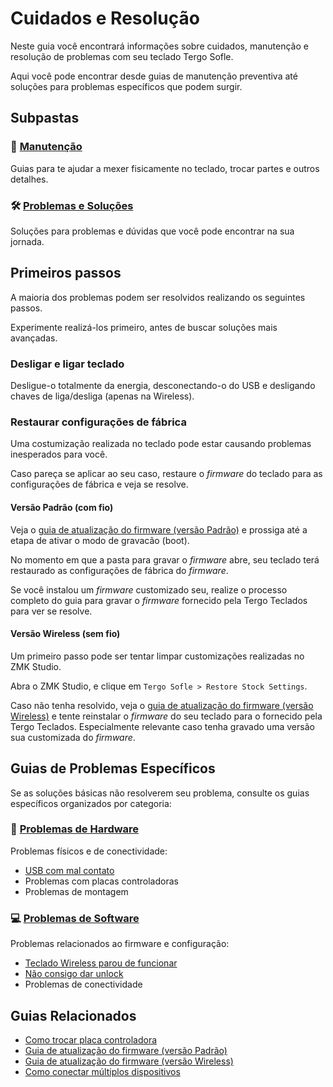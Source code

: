 # Cuidados e Resolução

Neste guia você encontrará informações sobre cuidados, manutenção e resolução de problemas com seu teclado Tergo Sofle.

Aqui você pode encontrar desde guias de manutenção preventiva até soluções para problemas específicos que podem surgir.

## Subpastas

### 🔧 [Manutenção](./manutencao/README.md)
Guias para te ajudar a mexer fisicamente no teclado, trocar partes e outros detalhes.

### 🛠️ [Problemas e Soluções](./problemas_e_solucoes/README.md)
Soluções para problemas e dúvidas que você pode encontrar na sua jornada.

## Primeiros passos

A maioria dos problemas podem ser resolvidos realizando os seguintes passos.

Experimente realizá-los primeiro, antes de buscar soluções mais avançadas.

### Desligar e ligar teclado

Desligue-o totalmente da energia, desconectando-o do USB e desligando chaves de liga/desliga (apenas na Wireless).

### Restaurar configurações de fábrica

Uma costumização realizada no teclado pode estar causando problemas inesperados para você.

Caso pareça se aplicar ao seu caso, restaure o _firmware_ do teclado para as configurações de fábrica e veja se resolve.

#### Versão Padrão (com fio)

Veja o [guia de atualização do firmware (versão Padrão)](../guias/especifico_versao_padrao/COMO_ATUALIZAR_FIRMWARE.md) e prossiga até a etapa de ativar o modo de gravacão (boot).

No momento em que a pasta para gravar o _firmware_ abre, seu teclado terá restaurado as configurações de fábrica do _firmware_.

Se você instalou um _firmware_ customizado seu, realize o processo completo do guia para gravar o _firmware_ fornecido pela Tergo Teclados para ver se resolve.

#### Versão Wireless (sem fio)

Um primeiro passo pode ser tentar limpar customizações realizadas no ZMK Studio.

Abra o ZMK Studio, e clique em `Tergo Sofle > Restore Stock Settings`.

Caso não tenha resolvido, veja o [guia de atualização do firmware (versão Wireless)](../guias/especifico_versao_wireless/COMO_ATUALIZAR_FIRMWARE.md) e tente reinstalar o _firmware_ do seu teclado para o fornecido pela Tergo Teclados. Especialmente relevante caso tenha gravado uma versão sua customizada do _firmware_.

## Guias de Problemas Específicos

Se as soluções básicas não resolverem seu problema, consulte os guias específicos organizados por categoria:

### 🔧 [Problemas de Hardware](./problemas_e_solucoes/hardware/README.md)
Problemas físicos e de conectividade:
- [USB com mal contato](./problemas_e_solucoes/hardware/USB_MAL_CONTATO.md)
- Problemas com placas controladoras
- Problemas de montagem

### 💻 [Problemas de Software](./problemas_e_solucoes/software/README.md)
Problemas relacionados ao firmware e configuração:
- [Teclado Wireless parou de funcionar](./problemas_e_solucoes/software/TECLADO_WIRELESS_PAROU.md)
- [Não consigo dar unlock](./problemas_e_solucoes/software/NAO_CONSIGO_UNLOCK.md)
- Problemas de conectividade

## Guias Relacionados

- [Como trocar placa controladora](./manutencao/TROCAR_PLACA_CONTROLADORA.md)
- [Guia de atualização do firmware (versão Padrão)](../guias/especifico_versao_padrao/COMO_ATUALIZAR_FIRMWARE.md)
- [Guia de atualização do firmware (versão Wireless)](../guias/especifico_versao_wireless/COMO_ATUALIZAR_FIRMWARE.md)
- [Como conectar múltiplos dispositivos](../guias/especifico_versao_wireless/COMO_CONECTAR_MULTIPLOS_DISPOSITIVOS.md)
